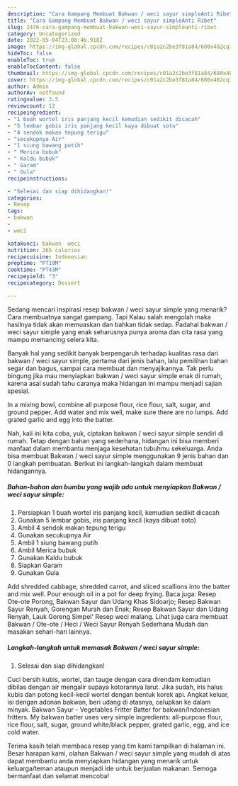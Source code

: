 ```yaml
---
description: "Cara Gampang Membuat Bakwan / weci sayur simpleAnti Ribet"
title: "Cara Gampang Membuat Bakwan / weci sayur simpleAnti Ribet"
slug: 2476-cara-gampang-membuat-bakwan-weci-sayur-simpleanti-ribet
category: Uncategorized
date: 2022-05-04T23:00:46.918Z
image: https://img-global.cpcdn.com/recipes/c01a2c2be3f81a84/680x482cq70/bakwan-weci-sayur-simple-foto-resep-utama.jpg
hideToc: false
enableToc: true
enableTocContent: false
thumbnail: https://img-global.cpcdn.com/recipes/c01a2c2be3f81a84/680x482cq70/bakwan-weci-sayur-simple-foto-resep-utama.jpg
cover: https://img-global.cpcdn.com/recipes/c01a2c2be3f81a84/680x482cq70/bakwan-weci-sayur-simple-foto-resep-utama.jpg
author: Admin
authorAv: notfound
ratingvalue: 3.5
reviewcount: 12
recipeingredient:
- "1 buah wortel iris panjang kecil kemudian sedikit dicacah"
- "5 lembar gobis iris panjang kecil kaya dibuat soto"
- "4 sendok makan tepung terigu"
- "secukupnya Air"
- "1 siung bawang putih"
- " Merica bubuk"
- " Kaldu bubuk"
- " Garam"
- " Gula"
recipeinstructions:

- "Selesai dan siap dihidangkan!"
categories:
- Resep
tags:
- bakwan
- 
- weci

katakunci: bakwan  weci 
nutrition: 265 calories
recipecuisine: Indonesian
preptime: "PT19M"
cooktime: "PT43M"
recipeyield: "3"
recipecategory: Dessert

---
```



Sedang mencari inspirasi resep bakwan / weci sayur simple yang menarik? Cara membuatnya sangat gampang. Tapi Kalau salah mengolah maka hasilnya tidak akan memuaskan dan bahkan tidak sedap. Padahal bakwan / weci sayur simple yang enak seharusnya punya aroma dan cita rasa yang mampu memancing selera kita.


Banyak hal yang sedikit banyak berpengaruh terhadap kualitas rasa dari bakwan / weci sayur simple, pertama dari jenis bahan, lalu pemilihan bahan segar dan bagus, sampai cara membuat dan menyajikannya. Tak perlu bingung jika mau menyiapkan bakwan / weci sayur simple enak di rumah, karena asal sudah tahu caranya maka hidangan ini mampu menjadi sajian spesial.

In a mixing bowl, combine all purpose flour, rice flour, salt, sugar, and ground pepper. Add water and mix well, make sure there are no lumps. Add grated garlic and egg into the batter.


Nah, kali ini kita coba, yuk, ciptakan bakwan / weci sayur simple sendiri di rumah. Tetap dengan bahan yang sederhana, hidangan ini bisa memberi manfaat dalam membantu menjaga kesehatan tubuhmu sekeluarga. Anda bisa membuat Bakwan / weci sayur simple menggunakan 9 jenis bahan dan 0 langkah pembuatan. Berikut ini langkah-langkah dalam membuat hidangannya.

<!--inarticleads1-->

##### Bahan-bahan dan bumbu yang wajib ada untuk menyiapkan Bakwan / weci sayur simple:

1. Persiapkan 1 buah wortel iris panjang kecil, kemudian sedikit dicacah
1. Gunakan 5 lembar gobis, iris panjang kecil (kaya dibuat soto)
1. Ambil 4 sendok makan tepung terigu
1. Gunakan secukupnya Air
1. Ambil 1 siung bawang putih
1. Ambil  Merica bubuk
1. Gunakan  Kaldu bubuk
1. Siapkan  Garam
1. Gunakan  Gula


Add shredded cabbage, shredded carrot, and sliced scallions into the batter and mix well. Pour enough oil in a pot for deep frying. Baca juga: Resep Ote-ote Porong, Bakwan Sayur dan Udang Khas Sidoarjo; Resep Bakwan Sayur Renyah, Gorengan Murah dan Enak; Resep Bakwan Sayur dan Udang Renyah, Lauk Goreng Simpel&#39; Resep weci malang. Lihat juga cara membuat Bakwan / Ote-ote / Heci / Weci Sayur Renyah Sederhana Mudah dan masakan sehari-hari lainnya. 

<!--inarticleads2-->

##### Langkah-langkah untuk memasak Bakwan / weci sayur simple:


1. Selesai dan siap dihidangkan!

Cuci bersih kubis, wortel, dan tauge dengan cara direndam kemudian dibilas dengan air mengalir supaya kotorannya larut. Jika sudah, iris halus kubis dan potong kecil-kecil wortel dengan bentuk korek api. Angkat keluar, isi dengan adonan bakwan, beri udang di atasnya, celupkan ke dalam minyak. Bakwan Sayur - Vegetables Fritter Batter for bakwan/Indonesian fritters. My bakwan batter uses very simple ingredients: all-purpose flour, rice flour, salt, sugar, ground white/black pepper, grated garlic, egg, and ice cold water. 

Terima kasih telah membaca resep yang tim kami tampilkan di halaman ini. Besar harapan kami, olahan Bakwan / weci sayur simple yang mudah di atas dapat membantu anda menyiapkan hidangan yang menarik untuk keluarga/teman ataupun menjadi ide untuk berjualan makanan. Semoga bermanfaat dan selamat mencoba!
